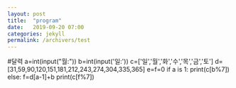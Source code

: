 ```yaml
---
layout: post
title:  "program"
date:   2019-09-20 07:00
categories: jekyll
permalink: /archivers/test
---
```

#달력
a=int(input("월:"))
b=int(input('일:'))
c=['일','월','화','수','목','금','토']
d=[31,59,90,120,151,181,212,243,274,304,335,365]
e=f=0
if a is 1:
    print(c[b%7])
else:
    f=d[a-1]+b
    print(c[f%7])
    
